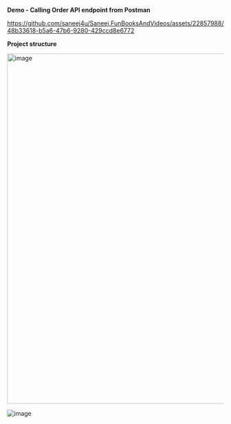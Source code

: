 <b>Demo - Calling Order API endpoint from Postman </b>

https://github.com/saneej4u/Saneej.FunBooksAndVideos/assets/22857988/48b33618-b5a6-47b6-9280-429ccd8e6772

<b>Project structure</b>

<img width="814" alt="image" src="https://github.com/saneej4u/Saneej.FunBooksAndVideos/assets/22857988/aac8f105-b13e-40b5-96f0-21abb35907fc">

![image](https://github.com/saneej4u/Saneej.FunBooksAndVideos/assets/22857988/e7f7d40d-e9ab-4f8b-b534-5aa1552c504d)


